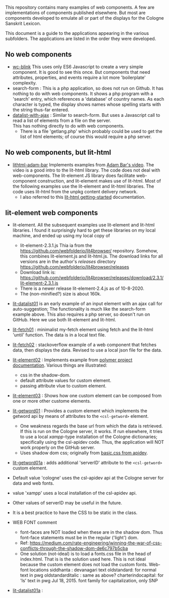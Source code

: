 
This repository contains many examples of web components.  A few are
implementations of components published elsewhere.  But most are 
components developed to emulate all or part of the displays for the
Cologne Sanskrit Lexicon.

This document is a guide to the applications appearing in the various
subfolders.  The applications are listed in the order they were developed.

## No web components
* [wc-blink](https://funderburkjim.github.io/webcompLearn/wc-blink/index.html) This uses only ES6 Javascript to create a very simple component.  It is
good to see this once.  But components that need attributes, properties,
and events require a lot more 'boilerplate' complexity.
* search-form :  This is a php application, so does not run on Github.
  It has nothing to do with web components.  It shows a php program with
  a 'search' entry, which references a 'database' of country names.
  As each character is typed, the display shows names whose spelling
  starts with the string thus-far entered. 
* [datalist-with-ajax](https://funderburkjim.github.io/webcompLearn/datalist-with-ajax/) : Similar to search-form.  But uses a Javascript call to read
  a list of elements from a file on the server.  
  This has nothing directly to do with web components.
  * There is a file 'getlang.php' which probably could be used to get
    the list of html elements; of course this would require a php server.

## No web components, but lit-html
* [lithtml-adam-bar](https://funderburkjim.github.io/webcompLearn/lithtml-adam-bar/)  Implements examples from [Adam Bar's video](https://www.youtube.com/watch?v=eSILtbWYrNc).  The video is a good intro to the lit-html library.
  The code does not deal with web-components. The lit-element
  JS library does facilitate web-component construction, and lit-element
  makes use of lit-html.  Most of the following examples use the
  lit-element and lit-html libraries.
  The code uses lit-html from the unpkg content delivery network.
  * I also referred to this [lit-html getting-started](https://lit-html.polymer-project.org/guide/getting-started) documentation.

## lit-element web components
* lit-element.  All the subsequent examples use lit-element and lit-html
  libraries.  I found it surprisingly hard to get these libraries on
  my local machine, and ended up using my local copy of 
  * lit-element-2.3.1.js
    Thia ia from the  https://github.com/webfolderio/lit4browser/ repository.
    Somehow, this combines lit-element.js and lit-html.js.
    The download links for all versions are in the author's *releases* directory
    https://github.com/webfolderio/lit4browser/releases
  * Download link is: https://github.com/webfolderio/lit4browser/releases/download/2.3.1/lit-element-2.3.1.js
  * There is a newer release lit-element-2.4.js as of 10-8-2020.
  * The (non-minified?) size is about 160k.


* [lit-datalist01](https://funderburkjim.github.io/webcompLearn/lit-datalist01/)
  is an early example of an input element with an ajax call for auto-suggestion;
  The functionality is much like the search-form example above.
  This also requires a php server, so doesn't run on GitHub.
  Here we use both lit-element and lit-html. 
* [lit-fetch01](https://funderburkjim.github.io/webcompLearn/lit-fetch01/) :
  minimalist my-fetch element using fetch and the lit-html 'until' function.
  The data is in a local text file.
* [lit-fetch02](https://funderburkjim.github.io/webcompLearn/lit-fetch02/) :
  stackoverflow example of a web component that fetches data, then
  displays the data. Revised to use a local json file for the data.
* [lit-element02](https://funderburkjim.github.io/webcompLearn/lit-element02/) :  Implements example from [polymer project documentation](https://lit-element.polymer-project.org/try/style).  Various things are illustrated:
  * css in the shadow-dom.  
  * default attribute values for custom element.
  * passing attribute vlue to custom element.
* [lit-element03](https://funderburkjim.github.io/webcompLearn/lit-element03/) :  Shows how one custom element can be composed from one or more other
  custome elements.
* [lit-getword01](https://funderburkjim.github.io/webcompLearn/lit-getword01/) :  Provides a custom element which implements the getword api by means of
  attributes to the `<csl-getword>` element.  
  * One weakness regards the base url from which the data is retrieved.
    If this is run on the Cologne server, it works.
    If run elsewhere, it tries to use a local *xampp*-type installation of
    the Cologne dictionaries; specifically using the csl-apidev code.
    Thus, the application will NOT work properly on the GitHub server.
  * Uses shadow dom css; originally from 
    [basic.css from apidev](https://github.com/sanskrit-lexicon/csl-apidev/blob/master/css/basic.css).  
* [lit-getword01a](https://funderburkjim.github.io/webcompLearn/lit-getword01a/) : adds additional 'serverID' attribute to the `<csl-getword>` custom element.
 * Default value 'cologne' uses the csl-apidev api at the Cologne server for data and web fonts.
 * value 'xampp' uses a local installation of the csl-apidev api.
 * Other values of serverID may be useful in the future.
 * It is a best practice to have the CSS to be static in the class.
* WEB FONT comment
  * font-faces are NOT loaded when these are in the shadow dom.
    Thus font-face statements must be in the regular ('light') dom.
  * Ref: https://medium.com/rate-engineering/winning-the-war-of-css-conflicts-through-the-shadow-dom-de6c797b5cba
  * One solution (not-ideal) is to load a fonts.css file in the
    head of index.html.  That is is the solution used here.
    This is not ideal because the custom element does not load the
    custom fonts.
 Web-font locations
siddhanta : devanagari text
oldstandard: for normal text in pwg
oldstandarditalic : same as above?
charterindocapital: for 'ls' text in pwg
       Jul 18, 2015. font family for capitalization, only SNP 

* [lit-datalist01a](https://funderburkjim.github.io/webcompLearn/lit-datalist01a/) : 
